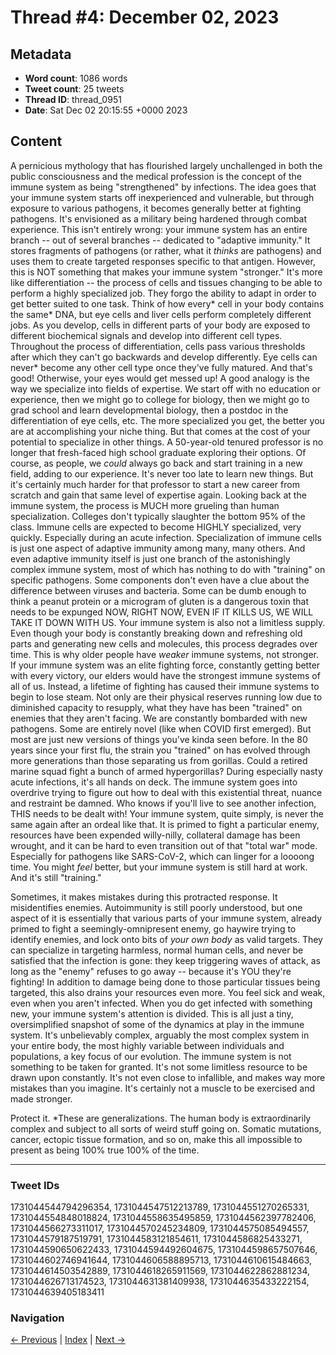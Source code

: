 # Thread #4: December 02, 2023

## Metadata
- **Word count**: 1086 words
- **Tweet count**: 25 tweets
- **Thread ID**: thread_0951
- **Date**: Sat Dec 02 20:15:55 +0000 2023

## Content

A pernicious mythology that has flourished largely unchallenged in both the public consciousness and the medical profession is the concept of the immune system as being "strengthened" by infections. The idea goes that your immune system starts off inexperienced and vulnerable, but through exposure to various pathogens, it becomes generally better at fighting pathogens. It's envisioned as a military being hardened through combat experience. This isn't entirely wrong: your immune system has an entire branch -- out of several branches -- dedicated to "adaptive immunity." It stores fragments of pathogens (or rather, what it *thinks* are pathogens) and uses them to create targeted responses specific to that antigen. However, this is NOT something that makes your immune system "stronger." It's more like differentiation -- the process of cells and tissues changing to be able to perform a highly specialized job. They forgo the ability to adapt in order to get better suited to one task. Think of how every* cell in your body contains the same* DNA, but eye cells and liver cells perform completely different jobs. As you develop, cells in different parts of your body are exposed to different biochemical signals and develop into different cell types. Throughout the process of differentiation, cells pass various thresholds after which they can't go backwards and develop differently. Eye cells can never* become any other cell type once they've fully matured. And that's good! Otherwise, your eyes would get messed up! A good analogy is the way we specialize into fields of expertise. We start off with no education or experience, then we might go to college for biology, then we might go to grad school and learn developmental biology, then a postdoc in the differentiation of eye cells, etc. The more specialized you get, the better you are at accomplishing your niche thing. But that comes at the cost of your potential to specialize in other things. A 50-year-old tenured professor is no longer that fresh-faced high school graduate exploring their options. Of course, as people, we *could* always go back and start training in a new field, adding to our experience. It's never too late to learn new things. But it's certainly much harder for that professor to start a new career from scratch and gain that same level of expertise again. Looking back at the immune system, the process is MUCH more grueling than human specialization. Colleges don't typically slaughter the bottom 95% of the class. Immune cells are expected to become HIGHLY specialized, very quickly. Especially during an acute infection. Specialization of immune cells is just one aspect of adaptive immunity among many, many others. And even adaptive immunity itself is just one branch of the astonishingly complex immune system, most of which has nothing to do with "training" on specific pathogens. Some components don't even have a clue about the difference between viruses and bacteria. Some can be dumb enough to think a peanut protein or a microgram of gluten is a dangerous toxin that needs to be expunged NOW, RIGHT NOW, EVEN IF IT KILLS US, WE WILL TAKE IT DOWN WITH US. Your immune system is also not a limitless supply. Even though your body is constantly breaking down and refreshing old parts and generating new cells and molecules, this process degrades over time. This is why older people have *weaker* immune systems, not stronger. If your immune system was an elite fighting force, constantly getting better with every victory, our elders would have the strongest immune systems of all of us. Instead, a lifetime of fighting has caused their immune systems to begin to lose steam. Not only are their physical reserves running low due to diminished capacity to resupply, what they have has been "trained" on enemies that they aren't facing. We are constantly bombarded with new pathogens. Some are entirely novel (like when COVID first emerged). But most are just new versions of things you've kinda seen before. In the 80 years since your first flu, the strain you "trained" on has evolved through more generations than those separating us from gorillas. Could a retired marine squad fight a bunch of armed hypergorillas? During especially nasty acute infections, it's all hands on deck. The immune system goes into overdrive trying to figure out how to deal with this existential threat, nuance and restraint be damned. Who knows if you'll live to see another infection, THIS needs to be dealt with! Your immune system, quite simply, is never the same again after an ordeal like that. It is primed to fight a particular enemy, resources have been expended willy-nilly, collateral damage has been wrought, and it can be hard to even transition out of that "total war" mode. Especially for pathogens like SARS-CoV-2, which can linger for a loooong time. You might *feel* better, but your immune system is still hard at work. And it's still "training."

Sometimes, it makes mistakes during this protracted response. It misidentifies enemies. Autoimmunity is still poorly understood, but one aspect of it is essentially that various parts of your immune system, already primed to fight a seemingly-omnipresent enemy, go haywire trying to identify enemies, and lock onto bits of *your own body* as valid targets. They can specialize in targeting harmless, normal human cells, and never be satisfied that the infection is gone: they keep triggering waves of attack, as long as the "enemy" refuses to go away -- because it's YOU they're fighting! In addition to damage being done to those particular tissues being targeted, this also drains your resources even more. You feel sick and weak, even when you aren't infected. When you do get infected with something new, your immune system's attention is divided. This is all just a tiny, oversimplified snapshot of some of the dynamics at play in the immune system. It's unbelievably complex, arguably the most complex system in your entire body, the most highly variable between individuals and populations, a key focus of our evolution. The immune system is not something to be taken for granted. It's not some limitless resource to be drawn upon constantly. It's not even close to infallible, and makes way more mistakes than you imagine. It's certainly not a muscle to be exercised and made stronger.

Protect it. *These are generalizations. The human body is extraordinarily complex and subject to all sorts of weird stuff going on. Somatic mutations, cancer, ectopic tissue formation, and so on, make this all impossible to present as being 100% true 100% of the time.

---

### Tweet IDs
1731044544794296354, 1731044547512213789, 1731044551270265331, 1731044554848018824, 1731044558635495859, 1731044562397782406, 1731044566273311017, 1731044570245234809, 1731044575085494557, 1731044579187519791, 1731044583121854611, 1731044586825433271, 1731044590650622433, 1731044594492604675, 1731044598657507646, 1731044602746941644, 1731044606588895713, 1731044610615484663, 1731044614503542889, 1731044618265911569, 1731044622862881234, 1731044626713174523, 1731044631381409938, 1731044635433222154, 1731044639405183411

### Navigation
[← Previous](#003) | [Index](index.md) | [Next →](#005)
